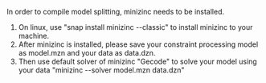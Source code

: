 In order to compile model splitting, minizinc needs to be installed.
1. On linux, use "snap install minizinc --classic" to install minizinc to your machine.
2. After minizinc is installed, please save your constraint processing model as model.mzn and your data as data.dzn.
3. Then use default solver of minizinc "Gecode" to solve your model using your data "minizinc --solver model.mzn data.dzn"
